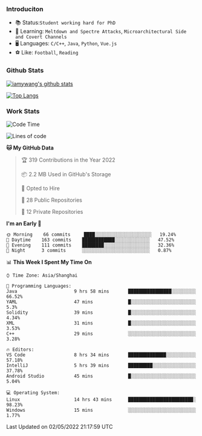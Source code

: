 ### Introduciton

- 📚 Status:`Student working hard for PhD`
- 🔎 Learning: `Meltdown and Spectre Attacks`, `Microarchitectural Side and Covert Channels`
- 🖥️ Languages: `C/C++`, `Java`, `Python`, `Vue.js`
- ⚽ Like: `Football`, `Reading`

### Github Stats

[![iamywang's github stats](https://github-readme-stats.vercel.app/api?username=iamywang&count_private=true&show_icons=true)]()

[![Top Langs](https://github-readme-stats.vercel.app/api/top-langs/?username=iamywang&layout=compact)]()

### Work Stats

<!--START_SECTION:waka-->
![Code Time](http://img.shields.io/badge/Code%20Time-298%20hrs%2012%20mins-blue)

![Lines of code](https://img.shields.io/badge/From%20Hello%20World%20I%27ve%20Written--49%20Thousand%20lines%20of%20code-blue)

**🐱 My GitHub Data** 

> 🏆 319 Contributions in the Year 2022
 > 
> 📦 2.2 MB Used in GitHub's Storage 
 > 
> 💼 Opted to Hire
 > 
> 📜 28 Public Repositories 
 > 
> 🔑 12 Private Repositories  
 > 
**I'm an Early 🐤** 

```text
🌞 Morning    66 commits     ████░░░░░░░░░░░░░░░░░░░░░   19.24% 
🌆 Daytime    163 commits    ████████████░░░░░░░░░░░░░   47.52% 
🌃 Evening    111 commits    ████████░░░░░░░░░░░░░░░░░   32.36% 
🌙 Night      3 commits      ░░░░░░░░░░░░░░░░░░░░░░░░░   0.87%

```


📊 **This Week I Spent My Time On** 

```text
⌚︎ Time Zone: Asia/Shanghai

💬 Programming Languages: 
Java                     9 hrs 58 mins       ████████████████░░░░░░░░░   66.52% 
YAML                     47 mins             █░░░░░░░░░░░░░░░░░░░░░░░░   5.3% 
Solidity                 39 mins             █░░░░░░░░░░░░░░░░░░░░░░░░   4.34% 
XML                      31 mins             █░░░░░░░░░░░░░░░░░░░░░░░░   3.53% 
C++                      29 mins             ░░░░░░░░░░░░░░░░░░░░░░░░░   3.28%

🔥 Editors: 
VS Code                  8 hrs 34 mins       ██████████████░░░░░░░░░░░   57.18% 
IntelliJ                 5 hrs 39 mins       █████████░░░░░░░░░░░░░░░░   37.78% 
Android Studio           45 mins             █░░░░░░░░░░░░░░░░░░░░░░░░   5.04%

💻 Operating System: 
Linux                    14 hrs 43 mins      ████████████████████████░   98.23% 
Windows                  15 mins             ░░░░░░░░░░░░░░░░░░░░░░░░░   1.77%

```


 Last Updated on 02/05/2022 21:17:59 UTC
<!--END_SECTION:waka-->
